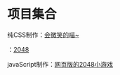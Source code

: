 # 项目集合
<p>纯CSS制作：<a href="https://amberwenhua.github.io/smileCat/" target="_blank">会微笑的喵~</a></p>
<p>：<a href="https://amberwenhua.github.io/2048/" target="_blank">2048</a></p>
<p>javaScript制作：<a href="https://amberwenhua.github.io/2048/" target="_blank">网页版的2048小游戏</a></p>

